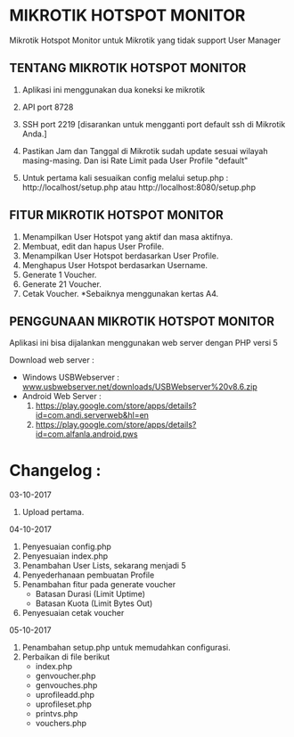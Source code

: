 # MIKROTIK HOTSPOT MONITOR
Mikrotik Hotspot Monitor untuk Mikrotik yang tidak support User Manager

## TENTANG  MIKROTIK HOTSPOT MONITOR

1. Aplikasi ini menggunakan dua koneksi ke mikrotik
  1. API port 8728
  2. SSH port 2219 [disarankan untuk mengganti port default ssh di Mikrotik Anda.]

2. Pastikan Jam dan Tanggal di Mikrotik sudah update sesuai wilayah masing-masing. Dan isi Rate Limit pada User Profile "default"

3. Untuk pertama kali sesuaikan config melalui setup.php : http://localhost/setup.php atau http://localhost:8080/setup.php

## FITUR  MIKROTIK HOTSPOT MONITOR

1. Menampilkan User Hotspot yang aktif dan masa aktifnya.
2. Membuat, edit dan hapus User Profile.
3. Menampilkan User Hotspot berdasarkan User Profile.
4. Menghapus User Hotspot berdasarkan Username.
5. Generate 1 Voucher.
6. Generate 21 Voucher.
7. Cetak Voucher. *Sebaiknya menggunakan kertas A4.

## PENGGUNAAN  MIKROTIK HOTSPOT MONITOR
Aplikasi ini bisa dijalankan menggunakan web server dengan PHP versi 5

Download web server :
* Windows USBWebserver : www.usbwebserver.net/downloads/USBWebserver%20v8.6.zip
* Android Web Server : 
    1. https://play.google.com/store/apps/details?id=com.andi.serverweb&hl=en
    2. https://play.google.com/store/apps/details?id=com.alfanla.android.pws

# Changelog :
03-10-2017

  1. Upload pertama.
  
04-10-2017

  1. Penyesuaian config.php
  2. Penyesuaian index.php
  3. Penambahan User Lists, sekarang menjadi 5
  4. Penyederhanaan pembuatan Profile
  5. Penambahan fitur pada generate voucher
       - Batasan Durasi (Limit Uptime)
       - Batasan Kuota (Limit Bytes Out)
  6. Penyesuaian cetak voucher

05-10-2017

  1. Penambahan setup.php untuk memudahkan configurasi.
  2. Perbaikan di file berikut 
       - index.php
       - genvoucher.php
       - genvouches.php
       - uprofileadd.php
       - uprofileset.php
       - printvs.php
       - vouchers.php

